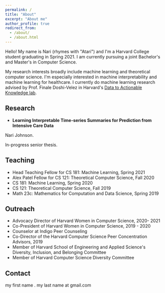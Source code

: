 ```yaml
---
permalink: /
title: "About"
excerpt: "About me"
author_profile: true
redirect_from: 
  - /about/
  - /about.html
---
```


Hello!  My name is Nari (rhymes with "Atari") and I'm a Harvard College student graduating in Spring 2021.  I am currently pursuing a joint Bachelor's and Master's in Computer Science.  

My research interests broadly include machine learning and theoretical computer science.  I'm especially interested in machine interpretability and machine learning for healthcare.  I currently do machine learning research advised by Prof. Finale Doshi-Velez in Harvard's [Data to Actionable Knowledge lab](https://dtak.github.io/).

Research
------

* **Learning Interpretable Time-series Summaries for Prediction from Intensive Care Data**

Nari Johnson.

In-progress senior thesis.

Teaching
------
* Head Teaching Fellow for CS 181: Machine Learning, Spring 2021
* Alex Patel Fellow for CS 121: Theoretical Computer Science, Fall 2020
* CS 181: Machine Learning, Spring 2020
* CS 121: Theoretical Computer Science, Fall 2019
* Math 23c: Mathematics for Computation and Data Science, Spring 2019

Outreach
------
* Advocacy Director of Harvard Women in Computer Science, 2020- 2021
* Co-President of Harvard Women in Computer Science, 2019 - 2020
* Counselor at Indigo Peer Counseling
* Co-Director of the Harvard Computer Science Peer Concentration Advisors, 2019
* Member of Harvard School of Engineering and Applied Science's Diversity, Inclusion, and Belonging Committee
* Member of Harvard Computer Science Diversity Committee

Contact
------
my first name . my last name at gmail.com
